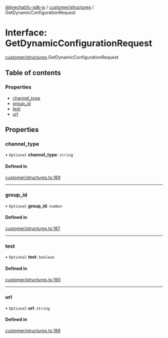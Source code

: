 [@livechat/lc-sdk-js](../README.md) / [customer/structures](../modules/customer_structures.md) / GetDynamicConfigurationRequest

# Interface: GetDynamicConfigurationRequest

[customer/structures](../modules/customer_structures.md).GetDynamicConfigurationRequest

## Table of contents

### Properties

- [channel\_type](customer_structures.GetDynamicConfigurationRequest.md#channel_type)
- [group\_id](customer_structures.GetDynamicConfigurationRequest.md#group_id)
- [test](customer_structures.GetDynamicConfigurationRequest.md#test)
- [url](customer_structures.GetDynamicConfigurationRequest.md#url)

## Properties

### channel\_type

• `Optional` **channel\_type**: `string`

#### Defined in

[customer/structures.ts:189](https://github.com/livechat/lc-sdk-js/blob/951da85/src/customer/structures.ts#L189)

___

### group\_id

• `Optional` **group\_id**: `number`

#### Defined in

[customer/structures.ts:187](https://github.com/livechat/lc-sdk-js/blob/951da85/src/customer/structures.ts#L187)

___

### test

• `Optional` **test**: `boolean`

#### Defined in

[customer/structures.ts:190](https://github.com/livechat/lc-sdk-js/blob/951da85/src/customer/structures.ts#L190)

___

### url

• `Optional` **url**: `string`

#### Defined in

[customer/structures.ts:188](https://github.com/livechat/lc-sdk-js/blob/951da85/src/customer/structures.ts#L188)
